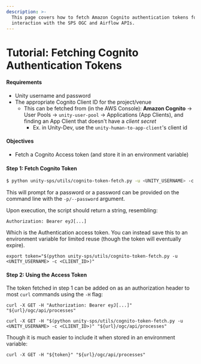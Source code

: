 ```yaml
---
description: >-
  This page covers how to fetch Amazon Cognito authentication tokens for
  interaction with the SPS OGC and Airflow APIs.
---
```


# Tutorial: Fetching Cognito Authentication Tokens

#### Requirements

* Unity username and password
* The appropriate Cognito Client ID for the project/venue
  * This can be fetched from (in the AWS Console): **Amazon Cognito** -> User Pools -> `unity-user-pool` -> Applications (App Clients), and finding an App Client that doesn't have a _client secret_
    * Ex. in Unity-Dev, use the `unity-human-to-app-client`'s client id

#### Objectives

* Fetch a Cognito Access token (and store it in an environment variable)

#### Step 1:  Fetch Cognito Token

```bash
$ python unity-sps/utils/cognito-token-fetch.py -u <UNITY_USERNAME> -c <CLIENT_ID>
```

This will prompt for a password or a password can be provided on the command line with the `-p/--password` argument.

Upon execution, the script should return a string, resembling:

```
Authorization: Bearer eyJ[...]
```

Which is the Authentication access token. You can instead save this to an environment variable for limited reuse (though the token will eventually expire).

```
export token="$(python unity-sps/utils/cognito-token-fetch.py -u <UNITY_USERNAME> -c <CLIENT_ID>)"
```

#### Step 2: Using the Access Token

The token fetched in step 1 can be added on as an authorization header to most `curl` commands using the `-H` flag:

```
curl -X GET -H "Authorization: Bearer eyJ[...]" "${url}/ogc/api/processes"
```

```
curl -X GET -H "$(python unity-sps/utils/cognito-token-fetch.py -u <UNITY_USERNAME> -c <CLIENT_ID>)" "${url}/ogc/api/processes"
```

Though it is much easier to include it when stored in an environment variable:

```
curl -X GET -H "${token}" "${url}/ogc/api/processes"
```
